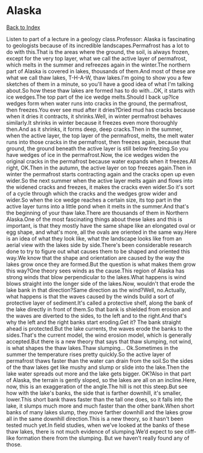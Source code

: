 # Alaska
[Back to Index](https://github.com/windows10010/tpoExtractor/blob/master/README.md)

Listen to part of a lecture in a geology class.Professor: Alaska is fascinating to geologists because of its incredible landscapes.Permafrost has a lot to do with this.That is the areas where the ground, the soil, is always frozen, except for the very top layer, what we call the active layer of permafrost, which melts in the summer and refreezes again in the winter.The northern part of Alaska is covered in lakes, thousands of them.And most of these are what we call thaw lakes, T-H-A-W, thaw lakes.I'm going to show you a few sketches of them in a minute, so you'll have a good idea of what I'm talking about.So how these thaw lakes are formed has to do with...OK, it starts with ice wedges.The top part of the ice wedge melts.Should I back up?Ice wedges form when water runs into cracks in the ground, the permafrost, then freezes.You ever see mud after it dries?Dried mud has cracks because when it dries it contracts, it shrinks.Well, in winter permafrost behaves similarly.It shrinks in winter because it freezes even more thoroughly then.And as it shrinks, it forms deep, deep cracks.Then in the summer, when the active layer, the top layer of the permafrost, melts, the melt water runs into those cracks in the permafrost, then freezes again, because that ground, the ground beneath the active layer is still below freezing.So you have wedges of ice in the permafrost.Now, the ice wedges widen the original cracks in the permafrost because water expands when it freezes.All right, OK.Then in the autumn, the active layer on top freezes again.Then in winter the permafrost starts contracting again and the cracks open up even wider.So the next summer when the active layer melts again and flows into the widened cracks and freezes, it makes the cracks even wider.So it's sort of a cycle through which the cracks and the wedges grow wider and wider.So when the ice wedge reaches a certain size, its top part in the active layer turns into a little pond when it melts in the summer.And that's the beginning of your thaw lake.There are thousands of them in Northern Alaska.One of the most fascinating things about these lakes and this is important, is that they mostly have the same shape like an elongated oval or egg shape, and what's more, all the ovals are oriented in the same way.Here is an idea of what they look like, what the landscape looks like from an aerial view with the lakes side by side.There's been considerable research done to try to figure out what causes them to be shaped and oriented this way.We know that the shape and orientation are caused by the way the lakes grow once they are formed.But the question is what makes them grow this way?One theory sees winds as the cause.This region of Alaska has strong winds that blow perpendicular to the lakes.What happens is wind blows straight into the longer side of the lakes.Now, wouldn't that erode the lake bank in that direction?Same direction as the wind?Well, no.Actually, what happens is that the waves caused by the winds build a sort of protective layer of sediment.It's called a protective shelf, along the bank of the lake directly in front of them.So that bank is shielded from erosion and the waves are diverted to the sides, to the left and to the right.And that's why the left and the right banks start eroding.Get it? The bank straight ahead is protected.But the lake currents, the waves erode the banks to the sides.That's the current model, the wind erosion model, which is generally accepted.But there is a new theory that says that thaw slumping, not wind, is what shapes the thaw lakes.Thaw slumping... Ok.Sometimes in the summer the temperature rises pretty quickly.So the active layer of permafrost thaws faster than the water can drain from the soil.So the sides of the thaw lakes get like mushy and slump or slide into the lake.Then the lake water spreads out more and the lake gets bigger. OK?Also in that part of Alaska, the terrain is gently sloped, so the lakes are all on an incline.Here, now, this is an exaggeration of the angle.The hill is not this steep.But see how with the lake's banks, the side that is farther downhill, it's smaller, lower.This short bank thaws faster than the tall one does, so it falls into the lake, it slumps much more and much faster than the other bank.When short banks of many lakes slump, they move farther downhill and the lakes grow all in the same downhill direction.This is a new theory, so it hasn't been tested much yet.In field studies, when we've looked at the banks of these thaw lakes, there is not much evidence of slumping.We’d expect to see cliff-like formation there from the slumping. But we haven’t really found any of those.